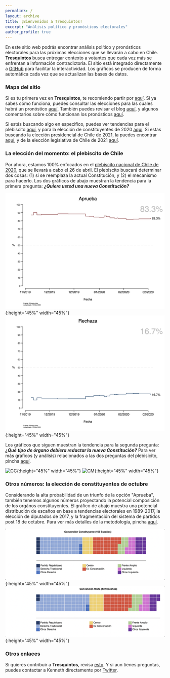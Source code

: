 ```yaml
---
permalink: /
layout: archive
title: ¡Bienvenidos a Tresquintos!
excerpt: "Análisis político y pronósticos electorales"
author_profile: true
---
```


En este sitio web podrás encontrar análisis político y pronósticos electorales para las próximas elecciones que se llevarán a cabo en Chile. **Tresquintos** busca entregar contexto a votantes que cada vez más se enfrentan a información contradictoria. El sitio está integrado directamente a [GitHub](https://github.com/) para facilitar la interactividad. Los gráficos se producen de forma automática cada vez que se actualizan las bases de datos.


### Mapa del sitio

Si es tu primera vez en **Tresquintos**, te recomiendo partir por [aquí](https://tresquintos.github.io/faq/). Si ya sabes cómo funciona, puedes consultar las elecciones para las cuales habrá un pronóstico [aquí](https://tresquintos.github.io/pronósticos/). También puedes revisar el blog [aquí](https://tresquintos.github.io/blog/), y algunos comentarios sobre cómo funcionan los pronósticos [aquí](https://tresquintos.github.io/tsm/).

Si estás buscando algo en especifico, puedes ver tendencias para el plebiscito [aquí](https://tresquintos.github.io/plebiscito2020/), y para la elección de constituyentes de 2020 [aquí](https://tresquintos.github.io/constituyentes2020/). Si estas buscando la elección presidencial de Chile de 2021, la puedes encontrar [aquí](https://tresquintos.github.io/presidenciales2021/), y de la elección legislativa de Chile de 2021 [aquí](https://tresquintos.github.io/legislativa2021/).


### La elección del momento: el plebiscito de Chile

Por ahora, estamos 100% enfocados en el [plebiscito nacional de Chile de 2020](https://es.wikipedia.org/wiki/Plebiscito_nacional_de_Chile_de_2020), que se llevará a cabo el 26 de abril. El plebiscito buscará determinar dos cosas: (1) si se reemplaza la actual Constitución, y (2) el mecanismo para hacerlo. Los dos gráficos de abajo muestran la tendencia para la primera pregunta: ***¿Quiere usted una nueva Constitución?***

![Aprueba](./images/ts_2020-1_Aprueba.png){:height="45%" width="45%"} ![Rechaza](./images/ts_2020-1_Rechaza.png){:height="45%" width="45%"}

Los gráficos que siguen muestran la tendencia para la segunda pregunta: ***¿Qué tipo de órgano debiera redactar la nueva Constitución?*** Para ver más gráficos (y análisis) relacionados a las dos preguntas del plebisicito, pincha [aquí](https://tresquintos.github.io/plebiscito2020/).

![CC](/images/ts_2020-2_Convención%20Constituyente.png){:height="45%" width="45%"} ![CM](/images/ts_2020-2_Convención%20Mixta.png){:height="45%" width="45%"}


### Otros números: la elección de constituyentes de octubre

Considerando la alta probabilidad de un triunfo de la opción "Aprueba", también tenemos algunos números proyectando la potencial composición de los orgános constituyentes. El gráfico de abajo muestra una potencial distribución de escaños en base a tendencias electorales en 1989-2017, la elección de diputados de 2017, y la fragmentación del sistema de partidos post 18 de octubre. Para ver más detalles de la metodología, pincha [aquí](http://tresquintos.github.io/convención2020).

![cc](/images/cc.png){:height="45%" width="45%"} ![CM](/images/cm.png){:height="45%" width="45%"}


### Otros enlaces

Si quieres contribuir a **Tresquintos**, revisa [esto](https://tresquintos.github.io/suscripci%C3%B3n/). Y si aun tienes preguntas, puedes contactar a Kenneth directamente por [Twitter](https://www.twitter.com/kennethbunker).


<script type="text/javascript" src="//downloads.mailchimp.com/js/signup-forms/popup/unique-methods/embed.js" data-dojo-config="usePlainJson: true, isDebug: false"></script><script type="text/javascript">window.dojoRequire(["mojo/signup-forms/Loader"], function(L) { L.start({"baseUrl":"mc.us15.list-manage.com","uuid":"3a6f5773bbbc78ea5a0003f67","lid":"8c164eff0f","uniqueMethods":true}) })</script>
